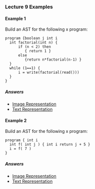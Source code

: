### Lecture 9 Examples

#### Example 1
Build an AST for the following x program:

```
program {boolean j int i
  int factorial(int n) {
      if (n < 2) then 
         { return 1 }
      else 
         {return n*factorial(n-1) }
  }
  while (1==1) {
      i = write(factorial(read()))
  }
}
```

##### Answers
* [Image Representation](example-1/answer.png)
* [Text Representation](example-1/answer.md)

#### Example 2
Build an AST for the following x program:

```
program { int i
  int f( int j ) { int i return j + 5 }
  i = f( 7 )
}
```

##### Answers
* [Image Representation](example-2/answer.png)
* [Text Representation](example-2/answer.md)